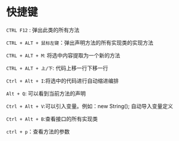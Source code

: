 # 快捷键

`CTRL F12` : 弹出此类的所有方法

`CTRL + ALT + 鼠标左键`：弹出声明方法的所有实现类的实现方法

`CTRL + ALT + M`: 将选中内容提取为一个新的方法

`CTRL + ALT + 上/下`: 代码上移一行下移一行

`Ctrl + Alt + I`:将选中的代码进行自动缩进编排

`Alt + Q`: 可以看到当前方法的声明

`Ctrl + Alt + V`:可以引入变量。例如：new String(); 自动导入变量定义

`Ctrl + Alt + B`:查看接口的所有实现类

`ctrl + p`：查看方法的参数